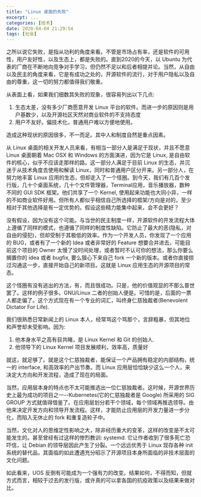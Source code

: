 ```yaml
---
title: "Linux 桌面的失败"
excerpt: ...
categories: [技术]
date: 2020-04-04 21:29:54
tags: [社会]
---
```


之所以说它失败，是指从功利的角度来看。不管是市场占有率，还是软件的可用性，用户友好性，以及生态上，都是失败的。直到2020的今天，以 Ubuntu 为代表的厂商在不断地向竞争对手学习，但仍然不足以和后者相提并论。当然，从自由以及民主的角度来看，它是有成功之处的，开源软件的流行，对于用户隐私以及自由的尊重，这一切的努力都值得我们敬重。

从表面上看，如果我们细数其失败的现象，很容易列出以下几点:

1. 生态太差，没有多少厂商愿意开发 Linux 平台的软件。而进一步的原因则是用户基数少，以及开源社区天然对商业软件的不支持态度
2. 用户不友好。偏技术化，普通用户难以方便地使用。

造成这种现状的原因很多，不一而足。其中人和制度自然是重点因素。

从 Linux 桌面的相关开发人员来看，有相当一部分人是满足于现状，并且不愿意 Linux 桌面朝着 Mac OSX 和 Windows 的方面演进，因为它是 Linux, 是自由软件的核心，似乎不应该走那样的路。这一部分人满足于目前 Linux 的生态，并沉迷于从技术角度去使用和解读 Linux，同时和普通用户区分开来。另一部分人，在努力地丰富 Linux 应用的生态，但却走入了一个怪圈。到今天，我们有几百个发行版，几十个桌面系统，几十个文件管理器，Terminal应用，音乐播放器，数种不同的 GUI SDK 框架。他们共享了一个 Kernel, 使用起来功能也大同小异，一样的不如商业软件好用。但所有人都似乎相信自己所选择的框架/方向是对的，至少相对于其他选择是有一定优势的。假设这些精力能集中起来，会不会更好？

没有假设，因为没有这个可能。与当世的民主制度一样，开源软件的开发流程大体上遵循了同样的模式，也遵循了同样的制度性缺陷。它防止了最大的恶(隐私，对自由的侵犯)，但却受制于其极低的效率。作为一个开发人员，你发现了一个应用的 BUG，或者有了一个新的 Idea 或者非常好的 Feature 想要合并进去，可能目前这个项目的 Owner 太慢了没时间处理，或者暂时不认可你的想法，那么你要么搁置你的 idea 或者 bugfix, 要么狠心下来自己 fork 一个新的版本。或者你直接掠过沟通这一步，直接开始自己的新项目。这就是 Linux 应用生态的开源项目的常态。


这个怪圈有没有逃出的方法，有，而且很成功。只是，他的价值观显的不那么普世罢了。这样的例子很多。GNU/Linux 二者的创始人便是。可惜的是，后面的一票人都走偏了。这个方式现在有一个专业的词汇，叫终身仁慈独裁者(Benevolent Dictator For Life).

我们很熟悉日常新闻上的 Linux 本人，经常骂这个骂那个，言辞粗暴，但其地位和声誉却未受影响。因为:

1. 他本身水平之高有目共睹，是 Linux Kernel 和 Git 的创始人.
2. 他领导下的 Linux Kernel 项目发展顺利，效率高，质量好

就这，就足够了。就是这个仁慈独裁者，能保证一个产品拥有稳定的内部结构，统一的 interface, 和高效率的产出节奏。而 Linux 应用层恰恰缺少这么一个人，来决定大方向和开发流程，造成了现在的局面。

当然，应用层本身的特点也不太可能推选出一位仁慈独裁者。这时候，开源世界历史上最为成功的项目之一--Kubernetes(它的仁慈独裁者是 Google) 所采用的 SIG GROUP 方式就值得借鉴了。在应用层划分若干个领域，每个领域再推选领导。由他来决定开发方向和领导开发流程。这样，才能防止应用层的开发力量进一步分化，而陷入无休止的 fork 和重复造轮子中。

当然，文化对人的思维定性影响之大，除非经历重大的变革，这样的改变是不太可能发生的。甚至曾经有过这样的惨烈教训: systemd. 它让作者收到了很多死亡恐吓信，让 Debian 的领导层因此产生了分裂。一个远远优秀于 Linux 现存各种 init 系统的替代品，其面临的如此遭遇充分昭示了开源项目本身所面临的非技术层面的文化问题。

如此看来，UOS 反倒有可能成为一个强有力的改变。结果如何，不得而知，但就方式而言，相较于过去的发行版，或许真的可以拿各国的抗疫政策以及结果来做对比。



